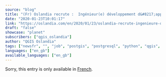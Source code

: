```yaml
---
source: "blog"
title: "(Fr) Oslandia recrute :  Ingénieur(e) développement d&#8217;applications SIG ( Python / SQL / QGIS )"
date: "2020-01-23T10:01:17"
link: "https://oslandia.com/en/2020/01/23/oslandia-recrute-ingenieure-developpement-dapplications-sig-python-sql-qgis/"
draft: "false"
showcase: "planet"
subscribers: ["qgis_oslandia"]
author: "QGIS Oslandia"
tags: ["newsfr", "", "job", "postgis", "postgresql", "python", "qgis", "recrutement", "sql"]
languages: ["en_gb"]
available_languages: ["en_gb"]
---
```


<p class="qtranxs-available-languages-message qtranxs-available-languages-message-en">Sorry, this entry is only available in <a class="qtranxs-available-language-link qtranxs-available-language-link-fr" href="http://oslandia.com/fr/tag/qgis-en/feed/atom/" title="Fr">French</a>.</p>
